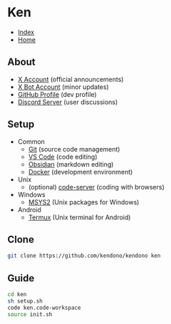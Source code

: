 
# Ken

- [Index](<./_/README.md>)
- [Home](<./_/_/README.md>)

## About

- [X Account](https://x.com/ken_dono_) (official announcements)
- [X Bot Account](https://x.com/ken_auto_) (minor updates)
- [GitHub Profile](https://github.com/kendono) (dev profile)
- [Discord Server](https://discord.gg/jhJ64HDRSX) (user discussions)

## Setup

- Common
  - [Git](https://git-scm.com/) (source code management)
  - [VS Code](https://code.visualstudio.com/) (code editing)
  - [Obsidian](https://obsidian.md/) (markdown editing)
  - [Docker](https://www.docker.com/) (development environment)
- Unix
  - (optional) [code-server](https://github.com/coder/code-server) (coding with browsers)
- Windows
  - [MSYS2](https://www.msys2.org/) (Unix packages for Windows)
- Android
  - [Termux](https://termux.dev/en/) (Unix terminal for Android)

## Clone

```sh
git clone https://github.com/kendono/kendono ken
```

## Guide

```sh
cd ken
sh setup.sh
code ken.code-workspace
source init.sh
```

